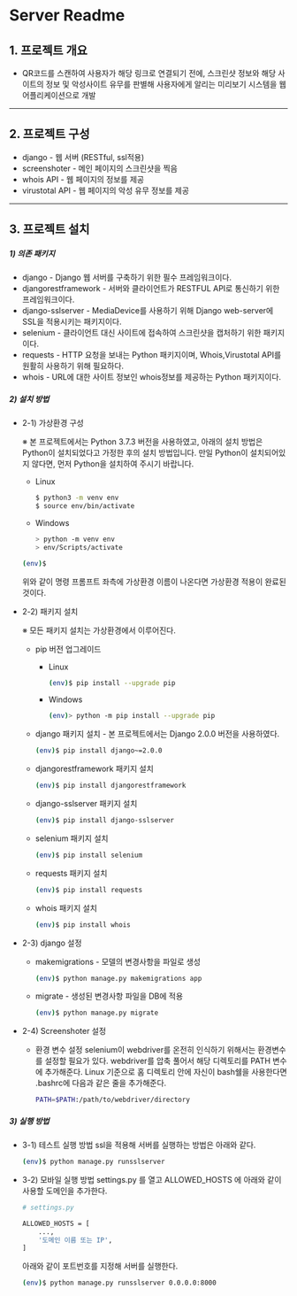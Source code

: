 ﻿# Server Readme


## 1. 프로젝트 개요
* QR코드를 스캔하여 사용자가 해당 링크로 연결되기 전에, 스크린샷 정보와 해당 사이트의 정보 및 악성사이트 유무를 판별해 사용자에게 알리는 미리보기 시스템을 웹어플리케이션으로 개발
---
## 2. 프로젝트 구성
* django - 웹 서버 (RESTful, ssl적용)
* screenshoter - 메인 페이지의 스크린샷을 찍음
* whois API - 웹 페이지의 정보를 제공
* virustotal API - 웹 페이지의 악성 유무 정보를 제공
---
## 3. 프로젝트 설치
#####	1) 의존 패키지
* django - Django 웹 서버를 구축하기 위한 필수 프레임워크이다.
* djangorestframework - 서버와 클라이언트가 RESTFUL API로 통신하기 위한 프레임워크이다.
* django-sslserver - MediaDevice를 사용하기 위해 Django web-server에 SSL을 적용시키는 패키지이다.
* selenium - 클라이언트 대신 사이트에 접속하여 스크린샷을 캡처하기 위한 패키지이다.
* requests - HTTP 요청을 보내는 Python 패키지이며, Whois,Virustotal API를 원활히 사용하기 위해 필요하다.
* whois - URL에 대한 사이트 정보인 whois정보를 제공하는 Python 패키지이다.

#####	2) 설치 방법
* 2-1) 가상환경 구성

    ※ 본 프로젝트에서는 Python 3.7.3 버전을 사용하였고, 아래의 설치 방법은 Python이 설치되었다고 가정한 후의 설치 방법입니다. 만일 Python이 설치되어있지 않다면, 먼저 Python을 설치하여 주시기 바랍니다.
    * Linux
        ```sh
        $ python3 -m venv env
        $ source env/bin/activate
        ```
    * Windows
        ```sh
        > python -m venv env
        > env/Scripts/activate
        ```
    
    ```sh
    (env)$
    ```
    위와 같이 명령 프롬프트 좌측에 가상환경 이름이 나온다면 가상환경 적용이 완료된 것이다.

* 2-2) 패키지 설치

    ※ 모든 패키지 설치는 가상환경에서 이루어진다.
    * pip 버전 업그레이드
         * Linux
            ```sh
            (env)$ pip install --upgrade pip
            ```
        * Windows
            ```sh
            (env)> python -m pip install --upgrade pip
            ```
        
    * django 패키지 설치 - 본 프로젝트에서는 Django 2.0.0 버전을 사용하였다.
        ```sh
        (env)$ pip install django~=2.0.0
        ```
        
    * djangorestframework 패키지 설치
         ```sh
        (env)$ pip install djangorestframework
        ```
        
    * django-sslserver 패키지 설치
        ```sh
        (env)$ pip install django-sslserver
        ```
        
    * selenium 패키지 설치
        ```sh
        (env)$ pip install selenium
        ```
        
    * requests 패키지 설치
        ```sh
        (env)$ pip install requests
        ```

    * whois 패키지 설치
        ```sh
        (env)$ pip install whois
        ```    
        
    
* 2-3) django 설정
    
    * makemigrations - 모델의 변경사항을 파일로 생성
        ```sh
        (env)$ python manage.py makemigrations app
        ```
    * migrate - 생성된 변경사항 파일을 DB에 적용
        ```sh
        (env)$ python manage.py migrate
        ```
* 2-4) Screenshoter 설정
    * 환경 변수 설정
    selenium이 webdriver를 온전히 인식하기 위해서는 환경변수를 설정할 필요가 있다. webdriver를 압축 풀어서 해당 디렉토리를 PATH 변수에 추가해준다. Linux 기준으로 홈 디렉토리 안에 자신이 bash쉘을 사용한다면 .bashrc에 다음과 같은 줄을 추가해준다.
    
         ```sh
        PATH=$PATH:/path/to/webdriver/directory
         ```
#####	3) 실행 방법
* 3-1) 테스트 실행 방법
    ssl을 적용해 서버를 실행하는 방법은 아래와 같다.
    
    ```sh
    (env)$ python manage.py runsslserver
    ```
* 3-2) 모바일 실행 방법
    settings.py 를 열고 ALLOWED_HOSTS 에 아래와 같이 사용할 도메인을 추가한다.
    
    ```sh
    # settings.py
    
    ALLOWED_HOSTS = [
        ...,
        '도메인 이름 또는 IP',
    ]
    ```
    아래와 같이 포트번호를 지정해 서버를 실행한다.
    ```sh
    (env)$ python manage.py runsslserver 0.0.0.0:8000
    ```
